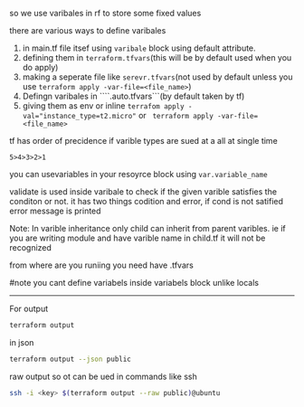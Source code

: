 so we use varibales in rf to store some fixed values

there are various ways to define varibales

1) in main.tf file itsef using ```varibale``` block using default attribute.
2) defining them in ```terraform.tfvars```(this will be by default used when you do apply)
3) making a seperate file like ```serevr.tfvars```(not used by default unless you use ```terraform apply -var-file=<file_name>```)
4) Defingn varibales in ````<anyname>.auto.tfvars```(by default taken by tf)
5) giving them as env or inline ```terrafom apply -val="instance_type=t2.micro"``` or ``` terraform apply -var-file=<file_name>```

tf has order of precidence if varible types are sued at a all at single time

````5>4>3>2>1````

you can usevariables in your resoyrce block using ```var.variable_name```

validate is used inside varibale to check if the given varible satisfies the conditon or not.
it has two things codition and error, if cond is not satified error message is printed


Note: In varible inheritance only child can inherit from parent varibles. ie if you are writing module and have varible name in child.tf it will not be recognized

from where are you runiing you need have .tfvars

#note you cant define variabels inside variabels block unlike locals

---

For output 

```sh
terraform output
```
in json
```sh
terraform output --json public
```
raw output so  ot can be ued in commands like ssh
```sh
ssh -i <key> $(terraform output --raw public)@ubuntu
```